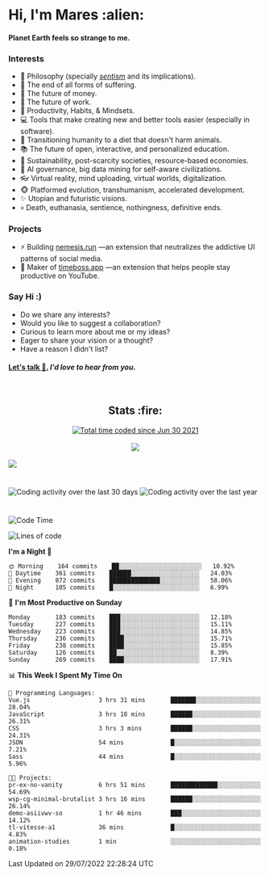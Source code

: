 <h1>Hi, I'm Mares :alien:</h1>

#### Planet Earth feels so strange to me.

### **Interests**

- 🌊 Philosophy (specially [_sentism_][sentismmedium] and its implications).
- 🎯 The end of all forms of suffering.
- 💸 The future of money.
- 💼 The future of work.
- 🧠 Productivity, Habits, & Mindsets.
- 💻 Tools that make creating new and better tools easier (especially in software).
- 🥗 Transitioning humanity to a diet that doesn't harm animals.
- 📚 The future of open, interactive, and personalized education.
- 🌱 Sustainability, post-scarcity societies, resource-based economies.
- 🤖 AI governance, big data mining for self-aware civilizations.
- 👓 Virtual reality, mind uploading, virtual worlds, digitalization.
- 🐵 Platformed evolution, transhumanism, accelerated development.
- ✨ Utopian and futuristic visions.
- 💀 Death, euthanasia, sentience, nothingness, definitive ends.


### **Projects**

- ⚡ Building [nemesis.run](https://chrome.google.com/webstore/detail/nemesis-%E2%80%93-humane-design-f/blfbbifgjgikekfochleknjcopefifgo?hl=en) —an extension that neutralizes the addictive UI patterns of social media.
- 💎 Maker of [timeboss.app](https://timeboss.app) —an extension that helps people stay productive on YouTube.


### **Say Hi :)**

- Do we share any interests?
- Would you like to suggest a collaboration?
- Curious to learn more about me or my ideas?
- Eager to share your vision or a thought?
- Have a reason I didn't list?

#### [Let's talk :wave:.](mailto:mareszhar@gmail.com) _I'd love to hear from you_.

[sentismmedium]: https://medium.com/@mareszhar/born-a-prisoner-a-reflection-about-life-its-struggles-and-a-plan-to-escape-d8566ce9b026

<br>

<h2 align="center">Stats :fire:</h2>

<div align="center">
  <a href="https://wakatime.com/@cfdc0e0d-4860-4b62-9ff0-cb659185525e">
    <img src="https://wakatime.com/badge/user/cfdc0e0d-4860-4b62-9ff0-cb659185525e.svg" alt="Total time coded since Jun 30 2021" />
  </a>
</div>

<br>

<!-- 
Add or remove this: 
&dates=B1AAB3FF 
...or this...
&date_format=M%20j%5B%2C%20Y%5D
from the *streak stats URL below* if they get bugged and aren't updating: 
-->

<div align="center">
  <img src="https://github-readme-streak-stats.herokuapp.com?user=mareszhar&theme=black-ice&hide_border=true&stroke=FFFFFF15&ring=DF8FFE&fire=DF8FFE&currStreakLabel=DF8FFE&background=1A232A&currStreakNum=86FFAB&dates=B1AAB3FF&date_format=M%20j%5B%2C%20Y%5D">
</div>

<br>

<img src="https://activity-graph.herokuapp.com/graph?username=mareszhar&theme=nord&bg_color=00000000&color=979797&line=DF8FFE&point=00000000&area=true&hide_border=true">

<br>

<h1></h1>

<img src="https://wakatime.com/share/@mares/5df0ff02-9c79-41b4-b540-51dc9c65a57b.svg" alt="Coding activity over the last 30 days" />
<img src="https://wakatime.com/share/@mares/ea89ba71-f374-40af-930c-e0655909fe37.svg" alt="Coding activity over the last year" />

<h1></h1>

<!--START_SECTION:waka-->
![Code Time](http://img.shields.io/badge/Code%20Time-550%20hrs%2048%20mins-blue)

![Lines of code](https://img.shields.io/badge/From%20Hello%20World%20I%27ve%20Written-147%20Thousand%20lines%20of%20code-blue)

**I'm a Night 🦉** 

```text
🌞 Morning    164 commits    ██░░░░░░░░░░░░░░░░░░░░░░░   10.92% 
🌆 Daytime    361 commits    ██████░░░░░░░░░░░░░░░░░░░   24.03% 
🌃 Evening    872 commits    ██████████████░░░░░░░░░░░   58.06% 
🌙 Night      105 commits    █░░░░░░░░░░░░░░░░░░░░░░░░   6.99%

```
📅 **I'm Most Productive on Sunday** 

```text
Monday       183 commits    ███░░░░░░░░░░░░░░░░░░░░░░   12.18% 
Tuesday      227 commits    ███░░░░░░░░░░░░░░░░░░░░░░   15.11% 
Wednesday    223 commits    ███░░░░░░░░░░░░░░░░░░░░░░   14.85% 
Thursday     236 commits    ████░░░░░░░░░░░░░░░░░░░░░   15.71% 
Friday       238 commits    ████░░░░░░░░░░░░░░░░░░░░░   15.85% 
Saturday     126 commits    ██░░░░░░░░░░░░░░░░░░░░░░░   8.39% 
Sunday       269 commits    ████░░░░░░░░░░░░░░░░░░░░░   17.91%

```


📊 **This Week I Spent My Time On** 

```text
💬 Programming Languages: 
Vue.js                   3 hrs 31 mins       ███████░░░░░░░░░░░░░░░░░░   28.04% 
JavaScript               3 hrs 18 mins       ██████░░░░░░░░░░░░░░░░░░░   26.31% 
CSS                      3 hrs 3 mins        ██████░░░░░░░░░░░░░░░░░░░   24.31% 
JSON                     54 mins             █░░░░░░░░░░░░░░░░░░░░░░░░   7.21% 
Sass                     44 mins             █░░░░░░░░░░░░░░░░░░░░░░░░   5.96%

🐱‍💻 Projects: 
pr-ex-no-vanity          6 hrs 51 mins       █████████████░░░░░░░░░░░░   54.69% 
wsp-cg-minimal-brutalist 3 hrs 16 mins       ██████░░░░░░░░░░░░░░░░░░░   26.14% 
demo-asiivwv-so          1 hr 46 mins        ███░░░░░░░░░░░░░░░░░░░░░░   14.12% 
tl-vitesse-a1            36 mins             █░░░░░░░░░░░░░░░░░░░░░░░░   4.83% 
animation-studies        1 min               ░░░░░░░░░░░░░░░░░░░░░░░░░   0.18%

```


 Last Updated on 29/07/2022 22:28:24 UTC
<!--END_SECTION:waka-->
